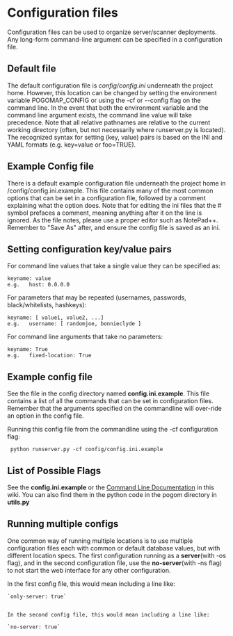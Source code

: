 # Configuration files

Configuration files can be used to organize server/scanner deployments.  Any long-form command-line argument can be specified in a configuration file.

##  Default file

The default configuration file is *config/config.ini* underneath the project home. However, this location can be changed by setting the environment variable POGOMAP_CONFIG or using the -cf or --config flag on the command line. In the event that both the environment variable and the command line argument exists, the command line value will take precedence. Note that all relative pathnames are relative to the current working directory (often, but not necessarily where runserver.py is located).  The recognized syntax for setting (key, value) pairs is based on the INI and YAML formats (e.g. key=value or foo=TRUE).

##  Example Config file

There is a default example configuration file underneath the project home in /config/config.ini.example.  This file contains many of the most common options that can be set in a configuration file, followed by a comment explaining what the option does.  Note that for editing the ini files that the # symbol prefaces a comment, meaning anything after it on the line is ignored.  As the file notes, please use a proper editor such as NotePad++.  Remember to "Save As" after, and ensure the config file is saved as an ini.

## Setting configuration key/value pairs

  For command line values that take a single value they can be specified as:

    keyname: value
    e.g.   host: 0.0.0.0

  For parameters that may be repeated (usernames, passwords, black/whitelists, hashkeys):

    keyname: [ value1, value2, ...]
    e.g.   username: [ randomjoe, bonnieclyde ]

  For command line arguments that take no parameters:

    keyname: True
    e.g.   fixed-location: True

## Example config file

  See the file in the config directory named **config.ini.example**.  This file contains a list of all the commands that can be set in configuration files.  Remember that the arguments specified on the commandline will over-ride an option in the config file.

  Running this config file from the commandline using the -cf configuration flag:

     python runserver.py -cf config/config.ini.example
      
##  List of Possible Flags     

See the **config.ini.example** or the [Command Line Documentation](https://rocketmap.readthedocs.io/en/develop/extras/commandline.html) in this wiki.  You can also find them in the python code in the pogom directory in **utils.py**

## Running multiple configs

   One common way of running multiple locations is to use multiple configuration files each with common or default database values, but with different location specs. The first configuration running as a **server**(with -os flag), and in the second configuration file, use the **no-server**(with -ns flag) to not start the web interface for any other configuration.   
   
   In the first config file, this would mean including a line like:
        
    `only-server: true`
    

    In the second config file, this would mean including a line like:
        
    `no-server: true`

